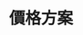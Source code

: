 ---
title: "價格方案"
subtitle: ""
# meta description
description: "Dies ist die Metabeschreibung"
draft: false

basic:
  name : "輕量方案"
  price: "NT$ 300"
  price_per : "月"
  info : "純前端網頁型"
  services:
  - "一個可供存放純前端網頁伺服器"
  - "電子郵件、粉專技術協助"
  button:
    enable : true
    label : "立即購買"
    link : "#"
    
professional:
  name : "基礎方案"
  price: "NT$ 500"
  price_per : "月"
  info : "2C/4G 共用型"
  services:
    - "一台 2C4G 共用型伺服器"
    - "電子郵件、粉專、語音技術協助"
  button:
    enable : true
    label : "立即購買"
    link : "#"
    
business:
  name : "進階方案"
  price: "NT$ 1000"
  price_per : "月"
  info : "2C/4G 獨立型"
  services:
    - "一台 2C4G 獨立型伺服器"
    - "３天內技術協助保證"
  button:
    enable : true
    label : "立即購買"
    link : "#"

call_to_action:
  enable : true
  title : "需要客製化方案？"
  image : "images/cta.svg"
  content : "立即聯絡我們討論相關客製化方案，我們會提供您最佳的選擇"
  button:
    enable : true
    label : "聯絡我們"
    link : "contact"
---